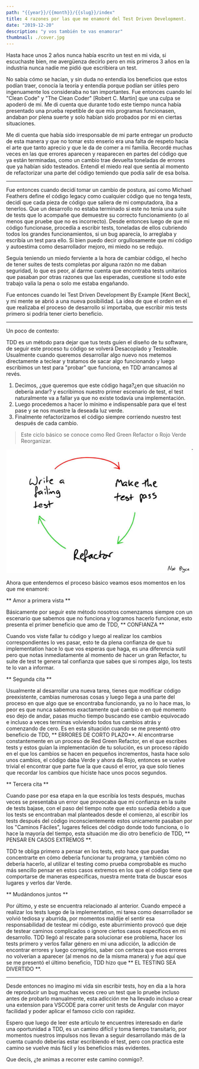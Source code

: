 ```yaml
---
path: "{{year}}/{{month}}/{{slug}}/index"
title: 4 razones por las que me enamoré del Test Driven Development.
date: "2019-12-20"
description: "y vos también te vas enamorar"
thumbnail: ./cover.jpg
---
```


Hasta hace unos 2 años nunca había escrito un test en mi vida, si escuchaste bien, me avergüenza decirlo pero en mis primeros 3 años en la industria nunca nadie me pidió que escribiera un test.

No sabía cómo se hacían, y sin duda no entendía los beneficios que estos podían traer, conocía la teoría y entendía porque podían ser útiles pero ingenuamente los consideraba no tan importantes.
Fue entonces cuando leí "Clean Code" y "The Clean Coder" [Robert C. Martin] que una culpa se apoderó de mi. Me di cuenta que durante todo este tiempo nunca había presentado una prueba repetible de que mis programas funcionasen, andaban por plena suerte y solo habían sido probados por mi en ciertas situaciones.

Me di cuenta que había sido irresponsable de mi parte entregar un producto de esta manera y que no tomar esto enserio era una falta de respeto hacia el arte que tanto aprecio y que le da de comer a mi familia.
Recordé muchas veces en las que errores aparecen y reaparecen en partes del código que ya están terminadas, como un cambio trae devuelta toneladas de errores que ya habían sido testeados.
Entendí el miedo real que sentía al momento de refactorizar una parte del código temiendo que podía salir de esa bolsa.

---

Fue entonces cuando decidí tomar un cambio de postura, así como Michael Feathers define el código legacy como cualquier código que no tenga tests, decidí que cada pieza de código que saliera de mi computadora, iba a tenerlos. Que un desarrollo no estaba terminado si este no tenía una suite de tests que lo acompañe que demuestre su correcto funcionamiento (o al menos que pruebe que no es incorrecto). Desde entonces luego de que mi código funcionase, procedía a escribir tests, toneladas de ellos cubriendo todos los grandes funcionamientos, si un bug aparecía, lo arreglaba y escribía un test para ello. Si bien puedo decir orgullosamente que mi código y autoestima como desarrollador mejoro, mi miedo no se redujo.

Seguía teniendo un miedo ferviente a la hora de cambiar código, el hecho de tener suites de tests completas por alguna razón no me daban seguridad, lo que es peor, al darme cuenta que encontraba tests unitarios que pasaban por otras razones que las esperadas, cuestione si todo este trabajo valía la pena o solo me estaba engañando.

Fue entonces cuando lei Test Driven Development By Example [Kent Beck], y mi mente se abrió a una nueva posibilidad. La idea de que el orden en el que realizaba el proceso de desarrollo si importaba, que escribir mis tests primero si podría tener cierto beneficio.

---

Un poco de contexto:

TDD es un método para dejar que tus tests guíen el diseño de tu software, de seguir este proceso tu código se volverá Desacoplado y Testeable. Usualmente cuando queremos desarrollar algo nuevo nos metemos directamente a teclear y tratamos de sacar algo funcionando y luego escribimos un test para "probar" que funciona, en TDD arrancamos al revés.

1. Decimos, ¿que queremos que este código haga?¿en que situación no debería andar? y escribimos nuestro primer escenario de test, el test naturalmente va a fallar ya que no existe todavía una implementación.
2. Luego procedemos a hacer lo mínimo e indispensable para que el test pase y se nos muestre la deseada luz verde.
3. Finalmente refactorizamos el código siempre corriendo nuestro test después de cada cambio.

> Este ciclo básico se conoce como Red Green Refactor o Rojo Verde Reorganizar.

![Red Green Refactor](./red-green-refactor.jpg)

Ahora que entendemos el proceso básico veamos esos momentos en los que me enamoré:

** Amor a primera vista **

Básicamente por seguir este método nosotros comenzamos siempre con un escenario que sabemos que no funciona y logramos hacerlo funcionar, esto presenta el primer beneficio que amo de TDD, ** CONFIANZA **

Cuando vos viste fallar tu código y luego al realizar los cambios correspondientes lo ves pasar, esto te da plena confianza de que tu implementation hace lo que vos esperas que haga, es una diferencia sutil pero que notas inmediatamente al momento de hacer un gran Refactor, tu suite de test te genera tal confianza que sabes que si rompes algo, los tests te lo van a informar.

** Segunda cita **

Usualmente al desarrollar una nueva tarea, tienes que modificar código preexistente, cambias numerosas cosas y luego llega a una parte del proceso en que algo que se encontraba funcionando, ya no lo hace mas, lo peor es que nunca sabemos exactamente qué cambio o en qué momento eso dejo de andar, pasas mucho tiempo buscando ese cambio equivocado e incluso a veces terminas volviendo todos tus cambios atrás y comenzando de cero.
Es en esta situación cuando se me presentó otro beneficio de TDD, ** ERRORES DE CORTO PLAZO**. Al encontrarse constantemente en un proceso de Red Green Refactor, en el que escribes tests y estos guían la implementación de tu solución, es un proceso rápido en el que los cambios se hacen en pequeños incrementos, hasta hace solo unos cambios, el código daba Verde y ahora da Rojo, entonces se vuelve trivial el encontrar que parte fue la que causó el error, ya que solo tienes que recordar los cambios que hiciste hace unos pocos segundos.

** Tercera cita **

Cuando pase por esa etapa en la que escribía los tests después, muchas veces se presentaba un error que provocaba que mi confianza en la suite de tests bajase, con el paso del tiempo note que esto sucedía debido a que los tests se encontraban mal planteados desde el comienzo, al escribir los tests después del código inconscientemente estos unicamente pasaban por los "Caminos Fáciles", lugares felices del código donde todo funciona, o lo hace la mayoría del tiempo, esta situación me dio otro beneficio de TDD, ** PENSAR EN CASOS EXTREMOS **.

TDD te obliga primero a pensar en los tests, esto hace que puedas concentrarte en cómo debería funcionar tu programa, y también cómo no debería hacerlo, al utilizar el testing como prueba comprobable es mucho más sencillo pensar en estos casos extremos en los que el código tiene que comportarse de maneras específicas, nuestra mente trata de buscar esos lugares y verlos dar Verde.

** Mudándonos juntos **

Por último, y este se encuentra relacionado al anterior. Cuando empecé a realizar los tests luego de la implementation, mi tarea como desarrollador se volvió tediosa y aburrida, por momentos maldije el sentir esa responsabilidad de testear mi código, este aburrimiento provocó que deje de testear caminos complicados o ignore ciertos casos específicos en mi desarrollo. TDD llegó al rescate para solucionar ese problema, hacer los tests primero y verlos fallar género en mi una adicción, la adicción de encontrar errores y luego corregirlos, saber con certeza que esos errores no volverían a aparecer (al menos no de la misma manera) y fue aquí que se me presentó el último beneficio, TDD hizo que ** EL TESTING SEA DIVERTIDO **.

---

Desde entonces no imagino mi vida sin escribir tests, hoy en dia a la hora de reproducir un bug muchas veces creo un test que lo pruebe incluso antes de probarlo manualmente,
esta adicción me ha llevado incluso a crear una extension para VSCODE para correr unit tests de Angular con mayor facilidad y poder aplicar el famoso ciclo con rapidez.

Espero que luego de leer este artículo te encuentres interesado en darle una oportunidad a TDD, es un camino difícil y toma tiempo transitarlo, por momentos nuestros impulsos nos llevan a seguir desarrollando más de la cuenta cuando deberías estar escribiendo el test, pero con practica este camino se vuelve más fácil y los beneficios más evidentes.

Que decís, ¿te animas a recorrer este camino conmigo?.
